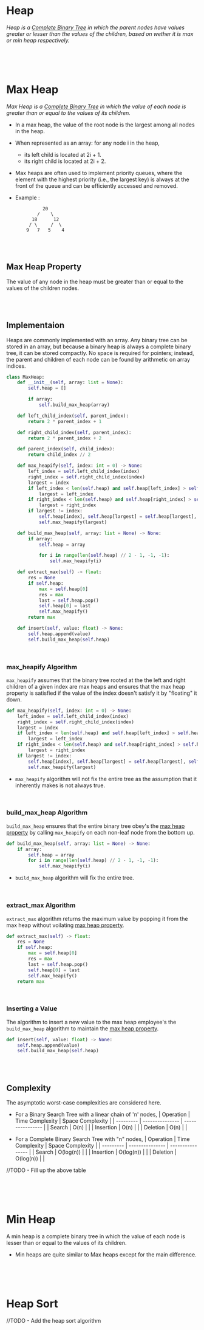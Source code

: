 # Heap

_Heap is a [Complete Binary Tree](./trees/binary-tree.md#complete-binary-tree) in which the parent nodes have values greater or lesser than the values of the children, based on wether it is max or min heap respectively._

<br/>
<br/>
<br/>

# Max Heap

_Max Heap is a [Complete Binary Tree](./trees/binary-tree.md#complete-binary-tree) in which the value of each node is greater than or equal to the values of its children._

- In a max heap, the value of the root node is the largest among all nodes in the heap.
- When represented as an array: for any node i in the heap,
  - its left child is located at 2i + 1.
  - its right child is located at 2i + 2.
- Max heaps are often used to implement priority queues, where the element with the highest priority (i.e., the largest key) is always at the front of the queue and can be efficiently accessed and removed.

- Example :

  ```
            20
          /    \
        18      12
       / \     /  \
      9   7   5    4

  ```

<br>
<br>

## Max Heap Property

The value of any node in the heap must be greater than or equal to the values of the children nodes.

<br/>
<br/>

## Implementaion

Heaps are commonly implemented with an array. Any binary tree can be stored in an array, but because a binary heap is always a complete binary tree, it can be stored compactly. No space is required for pointers; instead, the parent and children of each node can be found by arithmetic on array indices.

```python
class MaxHeap:
    def __init__(self, array: list = None):
        self.heap = []

        if array:
            self.build_max_heap(array)

    def left_child_index(self, parent_index):
        return 2 * parent_index + 1

    def right_child_index(self, parent_index):
        return 2 * parent_index + 2

    def parent_index(self, child_index):
        return child_index // 2

    def max_heapify(self, index: int = 0) -> None:
        left_index = self.left_child_index(index)
        right_index = self.right_child_index(index)
        largest = index
        if left_index < len(self.heap) and self.heap[left_index] > self.heap[index]:
            largest = left_index
        if right_index < len(self.heap) and self.heap[right_index] > self.heap[largest]:
            largest = right_index
        if largest != index:
            self.heap[index], self.heap[largest] = self.heap[largest], self.heap[index]
            self.max_heapify(largest)

    def build_max_heap(self, array: list = None) -> None:
        if array:
            self.heap = array

            for i in range(len(self.heap) // 2 - 1, -1, -1):
                self.max_heapify(i)

    def extract_max(self) -> float:
        res = None
        if self.heap:
            max = self.heap[0]
            res = max
            last = self.heap.pop()
            self.heap[0] = last
            self.max_heapify()
        return max

    def insert(self, value: float) -> None:
        self.heap.append(value)
        self.build_max_heap(self.heap)
```

<br/>

### max_heapify Algorithm

`max_heapify` assumes that the binary tree rooted at the the left and right children of a given index are max heaps and ensures that the max heap property is satisfied if the value of the index doesn't satisfy it by "floating" it down.

```py
def max_heapify(self, index: int = 0) -> None:
    left_index = self.left_child_index(index)
    right_index = self.right_child_index(index)
    largest = index
    if left_index < len(self.heap) and self.heap[left_index] > self.heap[index]:
        largest = left_index
    if right_index < len(self.heap) and self.heap[right_index] > self.heap[largest]:
        largest = right_index
    if largest != index:
        self.heap[index], self.heap[largest] = self.heap[largest], self.heap[index]
        self.max_heapify(largest)
```

- `max_heapify` algorithm will not fix the entire tree as the assumption that it inherently makes is not always true.

<br/>

### build_max_heap Algorithm

`build_max_heap` ensures that the entire binary tree obey's the [max heap property](#max-heap-property) by calling `max_heapify` on each non-leaf node from the bottom up.

```py
def build_max_heap(self, array: list = None) -> None:
    if array:
        self.heap = array
        for i in range(len(self.heap) // 2 - 1, -1, -1):
            self.max_heapify(i)
```

- `build_max_heap` algorithm will fix the entire tree.

<br/>

### extract_max Algorithm

`extract_max` algorithm returns the maximum value by popping it from the max heap without voilating [max heap property](#max-heap-property).

```python
def extract_max(self) -> float:
    res = None
    if self.heap:
        max = self.heap[0]
        res = max
        last = self.heap.pop()
        self.heap[0] = last
        self.max_heapify()
    return max
```

<br>

### Inserting a Value

The algorithm to insert a new value to the max heap employee's the `build_max_heap` algorithm to maintain the [max heap property](#max-heap-property).

```python
def insert(self, value: float) -> None:
    self.heap.append(value)
    self.build_max_heap(self.heap)
```

<br/>
<br/>

## Complexity

The asymptotic worst-case complexities are considered here.

- For a Binary Search Tree with a linear chain of 'n' nodes,
  | Operation | Time Complexity | Space Complexity |
  | --------- | --------------- | ---------------- |
  | Search | O(n) | |
  | Insertion | O(n) | |
  | Deletion | O(n) | |

- For a Complete Binary Search Tree with "n" nodes,
  | Operation | Time Complexity | Space Complexity |
  | --------- | --------------- | ---------------- |
  | Search | O(log(n)) | |
  | Insertion | O(log(n)) | |
  | Deletion | O(log(n)) | |

//TODO - Fill up the above table

<br>
<br>
<br>

# Min Heap

A min heap is a complete binary tree in which the value of each node is lesser than or equal to the values of its children.

- Min heaps are quite similar to Max heaps except for the main difference.

<br>
<br>
<br>

# Heap Sort

//TODO - Add the heap sort algorithm

<br>
<br>
<br>
